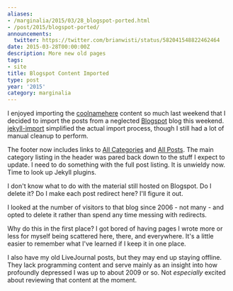 ```yaml
---
aliases:
- /marginalia/2015/03/28_blogspot-ported.html
- /post/2015/blogspot-ported/
announcements:
  twitter: https://twitter.com/brianwisti/status/582041548822462464
date: 2015-03-28T00:00:00Z
description: More new old pages
tags:
- site
title: Blogspot Content Imported
type: post
year: '2015'
category: marginalia
---
```

[coolnamehere]: /categories/coolnamehere/
[Blogspot]: /categories/blogspot/
[jekyll-import]: http://import.jekyllrb.com/docs/blogger/
I enjoyed importing the [coolnamehere][] content so much last weekend that I decided to import the posts from
a neglected [Blogspot][] blog this weekend. [jekyll-import][] simplified the actual import process, though I
still had a lot of manual cleanup to perform.
<!-- TEASER_END -->

[All Categories]: /categories/
[All Posts]: /post/

The footer now includes links to [All Categories][] and [All Posts][]. The main
category listing in the header was pared back down to the stuff I expect to update. I need to do something
with the full post listing. It is unwieldy now. Time to look up Jekyll plugins.

I don't know what to do with the material still hosted on Blogspot. Do I delete it? Do I make each post
redirect here? I'll figure it out.

<aside markdown="1">
I looked at the number of visitors to that blog since 2006 - not many - and opted to delete it rather than
spend any time messing with redirects.
</aside>

Why do this in the first place? I got bored of having pages I wrote more or less for myself being
scattered here, there, and everywhere. It's a little easier to remember what I've learned if I keep it in one
place.

I also have my old LiveJournal posts, but they may end up staying offline. They lack programming content and
serve mainly as an insight into how profoundly depressed I was up to about 2009 or so. Not *especially*
excited about reviewing that content at the moment.
